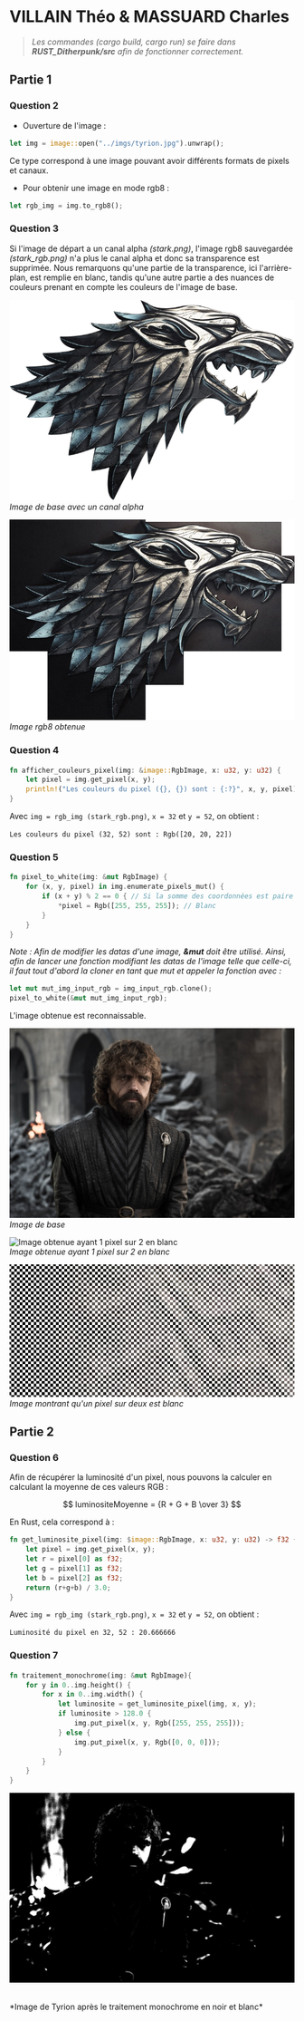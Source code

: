 # VILLAIN Théo & MASSUARD Charles

> *Les commandes (cargo build, cargo run) se faire dans **RUST_Ditherpunk/src** afin de fonctionner correctement.*

## Partie 1

### Question 2

- Ouverture de l'image :
```rs
let img = image::open("../imgs/tyrion.jpg").unwrap();
```

Ce type correspond à une image pouvant avoir différents formats de pixels et canaux.

- Pour obtenir une image en mode rgb8 :
```rs
let rgb_img = img.to_rgb8();
```

### Question 3

Si l'image de départ a un canal alpha *(stark.png)*, l'image rgb8 sauvegardée *(stark_rgb.png)* n'a plus le canal alpha et donc sa transparence est supprimée. Nous remarquons qu'une partie de la transparence, ici l'arrière-plan, est remplie en blanc, tandis qu'une autre partie a des nuances de couleurs prenant en compte les couleurs de l'image de base.

![Image de base avec un canal alpha](./imgs/stark.png)
<br>
*Image de base avec un canal alpha*

![Image rgb8 obtenue](./imgs/stark_rgb.png)
<br>
*Image rgb8 obtenue*

### Question 4

```rs
fn afficher_couleurs_pixel(img: &image::RgbImage, x: u32, y: u32) {
    let pixel = img.get_pixel(x, y);
    println!("Les couleurs du pixel ({}, {}) sont : {:?}", x, y, pixel);
}
```  

Avec ```img = rgb_img (stark_rgb.png)```, ```x = 32``` et ```y = 52```, on obtient :  

```Les couleurs du pixel (32, 52) sont : Rgb([20, 20, 22])```

### Question 5

```rs
fn pixel_to_white(img: &mut RgbImage) {
    for (x, y, pixel) in img.enumerate_pixels_mut() {
        if (x + y) % 2 == 0 { // Si la somme des coordonnées est paire
            *pixel = Rgb([255, 255, 255]); // Blanc
        }
    }
}
```

*Note : Afin de modifier les datas d'une image, __&mut__ doit être utilisé. Ainsi, afin de lancer une fonction modifiant les datas de l'image telle que celle-ci, il faut tout d'abord la cloner en tant que mut et appeler la fonction avec :*

```rs
let mut mut_img_input_rgb = img_input_rgb.clone();
pixel_to_white(&mut mut_img_input_rgb);
```

L'image obtenue est reconnaissable.

![Image de base](./imgs/tyrion.jpg)
<br>
*Image de base*

![Image obtenue ayant 1 pixel sur 2 en blanc](./imgs/tyrion_white.png)
<br>
*Image obtenue ayant 1 pixel sur 2 en blanc*

!["Image montrant qu'un pixel sur deux est blanc"](./imgs/preuve_un_pixel_sur_deux_blanc.png)
<br>
*Image montrant qu'un pixel sur deux est blanc*


## Partie 2

### Question 6

Afin de récupérer la luminosité d'un pixel, nous pouvons la calculer en calculant la moyenne de ces valeurs RGB :

$$ luminositeMoyenne = {R + G + B \over 3} $$

En Rust, cela correspond à :

```rs
fn get_luminosite_pixel(img: $image::RgbImage, x: u32, y: u32) -> f32 {
    let pixel = img.get_pixel(x, y);
    let r = pixel[0] as f32;
    let g = pixel[1] as f32;
    let b = pixel[2] as f32;
    return (r+g+b) / 3.0;
}
```

Avec ```img = rgb_img (stark_rgb.png)```, ```x = 32``` et ```y = 52```, on obtient :  

```Luminosité du pixel en 32, 52 : 20.666666```

### Question 7

```rs
fn traitement_monochrome(img: &mut RgbImage){
    for y in 0..img.height() {
        for x in 0..img.width() {
            let luminosite = get_luminosite_pixel(img, x, y);
            if luminosite > 128.0 {
                img.put_pixel(x, y, Rgb([255, 255, 255]));
            } else {
                img.put_pixel(x, y, Rgb([0, 0, 0]));
            }
        }
    }
}
```

!["Image de Tyrion après le traitement monochrome en noir et blanc"](./imgs/tyrion_monochrome.png)

<br>
*Image de Tyrion après le traitement monochrome en noir et blanc*